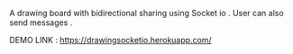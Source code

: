 A drawing board with bidirectional sharing using Socket io .
User can also send messages . 


DEMO LINK : https://drawingsocketio.herokuapp.com/
